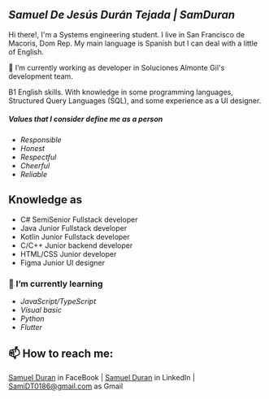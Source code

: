 ## _Samuel De Jesús Durán Tejada | SamDuran_

Hi there!, I'm a Systems engineering student. I live in San Francisco de Macoris, Dom Rep. My main language is Spanish but I can deal with a little of English.

🔭 I’m currently working as developer in Soluciones Almonte Gil's development team.

B1 English skills.
With knowledge in some programming languages, Structured Query Languages (SQL), and some experience as a UI designer.

##### Values that I consider define me as a person

- _Responsible_
- _Honest_
- _Respectful_
- _Cheerful_
- _Reliable_

## Knowledge as

- C# SemiSenior Fullstack developer
- Java Junior Fullstack developer
- Kotlin Junior Fullstack developer
- C/C++ Junior backend developer
- HTML/CSS Junior developer
- Figma Junior UI designer

### 🌱 I’m currently learning

- _JavaScript/TypeScript_
- _Visual basic_
- _Python_
- _Flutter_

## 📫 How to reach me:

[Samuel Duran](https://web.facebook.com/samueldurantejada) in FaceBook | 
[Samuel Duran](https://www.linkedin.com/in/samuel-durán-99b81527a/) in LinkedIn | SamiDT0186@gmail.com as Gmail
